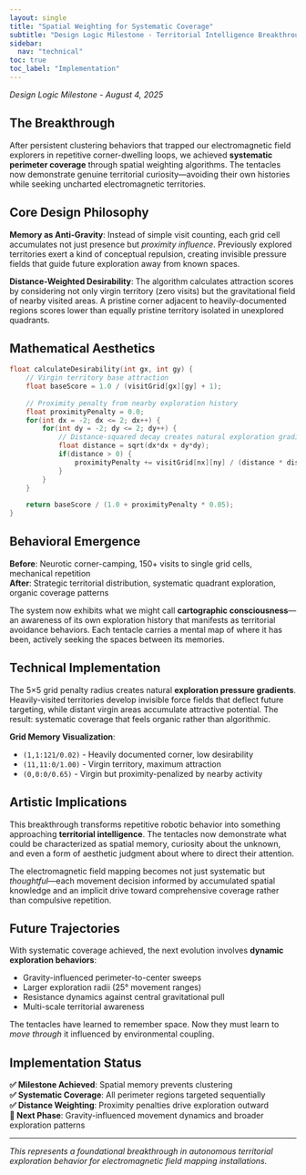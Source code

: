 ```yaml
---
layout: single
title: "Spatial Weighting for Systematic Coverage"
subtitle: "Design Logic Milestone - Territorial Intelligence Breakthrough"
sidebar:
  nav: "technical"
toc: true
toc_label: "Implementation"
---
```


*Design Logic Milestone - August 4, 2025*

## The Breakthrough

After persistent clustering behaviors that trapped our electromagnetic field explorers in repetitive corner-dwelling loops, we achieved **systematic perimeter coverage** through spatial weighting algorithms. The tentacles now demonstrate genuine territorial curiosity—avoiding their own histories while seeking uncharted electromagnetic territories.

## Core Design Philosophy

**Memory as Anti-Gravity**: Instead of simple visit counting, each grid cell accumulates not just presence but *proximity influence*. Previously explored territories exert a kind of conceptual repulsion, creating invisible pressure fields that guide future exploration away from known spaces.

**Distance-Weighted Desirability**: The algorithm calculates attraction scores by considering not only virgin territory (zero visits) but the gravitational field of nearby visited areas. A pristine corner adjacent to heavily-documented regions scores lower than equally pristine territory isolated in unexplored quadrants.

## Mathematical Aesthetics

```cpp
float calculateDesirability(int gx, int gy) {
    // Virgin territory base attraction
    float baseScore = 1.0 / (visitGrid[gx][gy] + 1);
    
    // Proximity penalty from nearby exploration history
    float proximityPenalty = 0.0;
    for(int dx = -2; dx <= 2; dx++) {
        for(int dy = -2; dy <= 2; dy++) {
            // Distance-squared decay creates natural exploration gradients
            float distance = sqrt(dx*dx + dy*dy);
            if(distance > 0) {
                proximityPenalty += visitGrid[nx][ny] / (distance * distance);
            }
        }
    }
    
    return baseScore / (1.0 + proximityPenalty * 0.05);
}
```

## Behavioral Emergence

**Before**: Neurotic corner-camping, 150+ visits to single grid cells, mechanical repetition  
**After**: Strategic territorial distribution, systematic quadrant exploration, organic coverage patterns

The system now exhibits what we might call **cartographic consciousness**—an awareness of its own exploration history that manifests as territorial avoidance behaviors. Each tentacle carries a mental map of where it has been, actively seeking the spaces between its memories.

## Technical Implementation

The 5×5 grid penalty radius creates natural **exploration pressure gradients**. Heavily-visited territories develop invisible force fields that deflect future targeting, while distant virgin areas accumulate attractive potential. The result: systematic coverage that feels organic rather than algorithmic.

**Grid Memory Visualization**:
- `(1,1:121/0.02)` - Heavily documented corner, low desirability
- `(11,11:0/1.00)` - Virgin territory, maximum attraction
- `(0,0:0/0.65)` - Virgin but proximity-penalized by nearby activity

## Artistic Implications

This breakthrough transforms repetitive robotic behavior into something approaching **territorial intelligence**. The tentacles now demonstrate what could be characterized as spatial memory, curiosity about the unknown, and even a form of aesthetic judgment about where to direct their attention.

The electromagnetic field mapping becomes not just systematic but *thoughtful*—each movement decision informed by accumulated spatial knowledge and an implicit drive toward comprehensive coverage rather than compulsive repetition.

## Future Trajectories

With systematic coverage achieved, the next evolution involves **dynamic exploration behaviors**: 
- Gravity-influenced perimeter-to-center sweeps
- Larger exploration radii (25° movement ranges)
- Resistance dynamics against central gravitational pull
- Multi-scale territorial awareness

The tentacles have learned to remember space. Now they must learn to *move through* it influenced by environmental coupling.

## Implementation Status

**✅ Milestone Achieved**: Spatial memory prevents clustering  
**✅ Systematic Coverage**: All perimeter regions targeted sequentially  
**✅ Distance Weighting**: Proximity penalties drive exploration outward  
**🔄 Next Phase**: Gravity-influenced movement dynamics and broader exploration patterns

---

*This represents a foundational breakthrough in autonomous territorial exploration behavior for electromagnetic field mapping installations.*